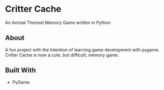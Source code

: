 # Critter Cache
An Animal Themed Memory Game written in Python

## About 
A fun project with the intention of learning game development with pygame. Critter Cache is now a cute, but difficult, memory game. 

## Built With 
* PyGame 
